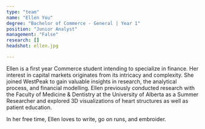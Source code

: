 ```yaml
---
type: "team"
name: "Ellen You"
degree: "Bachelor of Commerce - General | Year 1"
position: "Junior Analyst"
management: "False"
research: []
headshot: ellen.jpg

---
```


Ellen is a first year Commerce student intending to specialize in finance. Her interest in capital markets originates from its intricacy and complexity. She joined WestPeak to gain valuable insights in research, the analytical process, and financial modelling. Ellen previously conducted research with the Faculty of Medicine & Dentistry at the University of Alberta as a Summer Researcher and explored 3D visualizations of heart structures as well as patient education. 

In her free time, Ellen loves to write, go on runs, and embroider. 